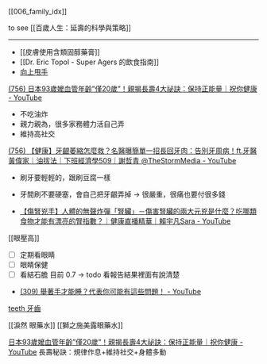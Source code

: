 [[006_family_idx]]




to see
[[百歲人生：延壽的科學與策略]]


---

- [[皮膚使用含類固醇藥膏]]
- [[Dr. Eric Topol - Super Agers 的飲食指南]]
- [向上甩手](https://www.facebook.com/reel/586995150359247)




[(756) 日本93歲嬤血管年齡”僅20歲”！親揭長壽4大祕訣：保持正能量｜祝你健康 - YouTube](https://www.youtube.com/watch?v=KMYchLWa3r4&list=WL&index=127)
- 不吃油炸
- 親力親為，很多家務體力活自己弄
- 維持高社交




[(756) 【健康】牙齦萎縮怎麼救？名醫曝簡單一招長回牙肉：告別牙周病！ft.牙醫黃偉家｜油拔法｜下班經濟學509｜謝哲青 ‪@TheStormMedia‬ - YouTube](https://www.youtube.com/watch?v=wqUqd34p2J0)
- 刷牙要輕輕的，跟刷豆腐一樣
- 牙間刷不要硬塞，會自己把牙齦弄掉 -> 很嚴重，很痛也要付很多錢

- [【傷腎兇手】人體的無聲炸彈「腎臟」－傷害腎臟的兩大元兇是什麼？吃哪類食物才能有漂亮的腎指數？｜健康直播精華｜賴宇凡Sara - YouTube](https://www.youtube.com/watch?v=17NO8ihZc8M&list=WL&index=73)


[[眼壓高]]

- [ ] 定期看眼睛
- [ ] 眼睛保健
- [ ] 看結石膽 目前 0.7 → todo 看報告結果裡面有說清楚
- [(309) 舉著手才能睡？代表你可能有這些問題！ - YouTube](https://www.youtube.com/watch?v=ItjvhLgAwFs&list=WL&index=2)

[teeth 牙齒](https://www.notion.so/teeth-8b78cd1a02da45c28fed646898901a41?pvs=21)




[[淚然 眼藥水]]
[[獅之施美露眼藥水]]






[日本93歲嬤血管年齡”僅20歲”！親揭長壽4大祕訣：保持正能量｜祝你健康 - YouTube](https://www.youtube.com/watch?v=KMYchLWa3r4&list=WL&index=8)
長壽秘訣：規律作息+維持社交+身體多動




